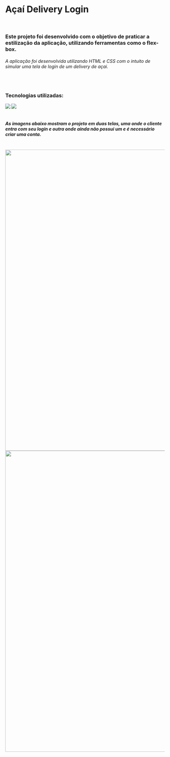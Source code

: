<h1>Açaí Delivery Login</h1> 
<br>

<h3>Este projeto foi desenvolvido com o objetivo de praticar a estilização da aplicação, utilizando ferramentas como o flex-box.</h3>
<h6>A aplicação foi desenvolvida utilizando HTML e CSS com o intuito de simular uma tela de login de um delivery de açai.</h6>
<br>
<h3>Tecnologias utilizadas: </h3>
<img align="left" src="https://img.shields.io/badge/HTML5-E34F26?style=for-the-badge&logo=html5&logoColor=white">
<img align="left" src="https://img.shields.io/badge/CSS3-1572B6?style=for-the-badge&logo=css3&logoColor=white">
<br>
<br>

<h5>As imagens abaixo mostram o projeto em duas telas, uma onde o cliente entra com seu login e outra onde ainda não possui um e é necessário criar uma conta.</h5>
<br>

<img  src="https://raw.githubusercontent.com/PitterBonoto/login-screen-acai/b1d257b2fa70b72346c3e6e86fc11acebb552f84/assets/macBook-a%C3%A7ai.png" width=950px dis>
<img  src="" width=950px>
